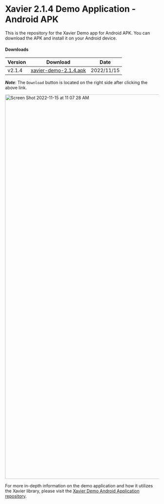 # Xavier 2.1.4 Demo Application - Android APK
This is the repository for the Xavier Demo app for Android APK. You can download the APK and install it on your Android device.

#### Downloads

| Version | Download | Date |
|---------|----------|------|
| v2.1.4 | [xavier-demo-2.1.4.apk](./APK/xavier-demo-2.1.4.apk) | 2022/11/15|

***Note***: The `Download` button is located on the right side after clicking the above link.

<img width="1258" alt="Screen Shot 2022-11-15 at 11 07 28 AM" src="https://user-images.githubusercontent.com/109672542/201968770-a34967e5-fef9-4750-8ea9-9d4c2133c563.png">

For more in-depth information on the demo application and how it utilizes the Xavier library, please visit the [Xavier Demo Android Application repository](https://github.com/BlackSharkTech/xavier-demo-android).
